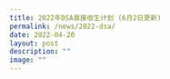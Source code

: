 ```yaml
---
title: 2022年DSA直接收生计划 (6月2日更新)
permalink: /news/2022-dsa/
date: 2022-04-20
layout: post
description: ""
image: ""
---
```

